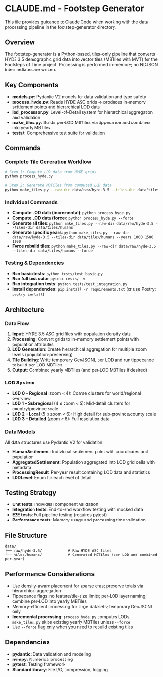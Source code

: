 # CLAUDE.md - Footstep Generator

This file provides guidance to Claude Code when working with the data processing pipeline in the footstep-generator directory.

## Overview
The footstep-generator is a Python-based, tiles-only pipeline that converts HYDE 3.5 demographic grid data into vector tiles (MBTiles with MVT) for the Footsteps of Time project. Processing is performed in-memory; no NDJSON intermediates are written.

## Key Components
- **models.py**: Pydantic V2 models for data validation and type safety
- **process_hyde.py**: Reads HYDE ASC grids → produces in-memory settlement points and hierarchical LOD data
- **lod_processor.py**: Level-of-Detail system for hierarchical aggregation and validation
- **make_tiles.py**: Builds per‑LOD MBTiles via tippecanoe and combines into yearly MBTiles
- **tests/**: Comprehensive test suite for validation

## Commands
### Complete Tile Generation Workflow
```bash
# Step 1: Compute LOD data from HYDE grids
python process_hyde.py

# Step 2: Generate MBTiles from computed LOD data
python make_tiles.py --raw-dir data/raw/hyde-3.5 --tiles-dir data/tiles/humans
```

### Individual Commands
- **Compute LOD data (incremental)**: `python process_hyde.py`
- **Compute LOD data (force)**: `python process_hyde.py --force`
- **Generate all tiles**: `python make_tiles.py --raw-dir data/raw/hyde-3.5 --tiles-dir data/tiles/humans`
- **Generate specific years**: `python make_tiles.py --raw-dir data/raw/hyde-3.5 --tiles-dir data/tiles/humans --years 1000 1500 1600`
- **Force rebuild tiles**: `python make_tiles.py --raw-dir data/raw/hyde-3.5 --tiles-dir data/tiles/humans --force`

### Testing & Dependencies  
- **Run basic tests**: `python tests/test_basic.py`
- **Run full test suite**: `pytest tests/ -v`
- **Run integration tests**: `python tests/test_integration.py`
- **Install dependencies**: `pip install -r requirements.txt` (or use Poetry: `poetry install`)

## Architecture

### Data Flow
1. **Input**: HYDE 3.5 ASC grid files with population density data
2. **Processing**: Convert grids to in-memory settlement points with population attributes
3. **LOD Generation**: Create hierarchical aggregation for multiple zoom levels (population-preserving)
4. **Tile Building**: Write temporary GeoJSONL per LOD and run tippecanoe to build per‑LOD MBTiles
5. **Output**: Combined yearly MBTiles (and per‑LOD MBTiles if desired)

### LOD System
- **LOD 0 – Regional** (zoom < 4): Coarse clusters for world/regional overview
- **LOD 1 – Subregional** (4 ≤ zoom < 5): Mid‑detail clusters for country/province scale  
- **LOD 2 – Local** (5 ≤ zoom < 6): High detail for sub‑province/county scale
- **LOD 3 – Detailed** (zoom ≥ 6): Full resolution data

### Data Models
All data structures use Pydantic V2 for validation:
- **HumanSettlement**: Individual settlement point with coordinates and population
- **AggregatedSettlement**: Population aggregated into LOD grid cells with metadata
- **ProcessingResult**: Per‑year result containing LOD data and statistics
- **LODLevel**: Enum for each level of detail

## Testing Strategy
- **Unit tests**: Individual component validation
- **Integration tests**: End-to-end workflow testing with mocked data
- **E2E tests**: Full pipeline testing (requires pytest)
- **Performance tests**: Memory usage and processing time validation

## File Structure
```
data/
├── raw/hyde-3.5/            # Raw HYDE ASC files
└── tiles/humans/            # Generated MBTiles (per‑LOD and combined per‑year)
```

## Performance Considerations
- Use density-aware placement for sparse eras; preserve totals via hierarchical aggregation
- Tippecanoe flags: no feature/tile-size limits; per‑LOD layer naming; combine per‑LOD into yearly MBTiles
- Memory-efficient processing for large datasets; temporary GeoJSONL only
- **Incremental processing**: `process_hyde.py` computes LODs; `make_tiles.py` skips existing yearly MBTiles unless `--force`
- Use `--force` flag only when you need to rebuild existing tiles

## Dependencies
- **pydantic**: Data validation and modeling
- **numpy**: Numerical processing
- **pytest**: Testing framework
- **Standard library**: File I/O, compression, logging
